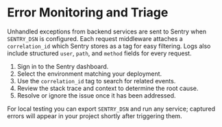 # Error Monitoring and Triage

Unhandled exceptions from backend services are sent to Sentry when `SENTRY_DSN` is configured. Each request middleware attaches a `correlation_id` which Sentry stores as a tag for easy filtering. Logs also include structured `user`, `path`, and `method` fields for every request.

1. Sign in to the Sentry dashboard.
2. Select the environment matching your deployment.
3. Use the `correlation_id` tag to search for related events.
4. Review the stack trace and context to determine the root cause.
5. Resolve or ignore the issue once it has been addressed.

For local testing you can export `SENTRY_DSN` and run any service; captured errors will appear in your project shortly after triggering them.


